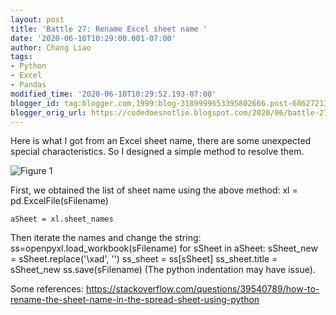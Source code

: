 ```yaml
---
layout: post
title: 'Battle 27: Rename Excel sheet name '
date: '2020-06-10T10:29:00.001-07:00'
author: Chang Liao
tags:
- Python
- Excel
- Pandas
modified_time: '2020-06-10T10:29:52.193-07:00'
blogger_id: tag:blogger.com,1999:blog-3189999653395802666.post-6862721333459495586
blogger_orig_url: https://codedoesnotlie.blogspot.com/2020/06/battle-27-rename-excel-sheet-name.html
---
```


Here is what I got from an Excel sheet name, there are some unexpected special characteristics. So I designed a simple method to resolve them.




![Figure 1](https://github.com/changliao/technology/blob/main/_figures/python/excel.png?raw=true)

First, we obtained the list of sheet name using the above method:
xl = pd.ExcelFile(sFilename)

    aSheet = xl.sheet_names

Then iterate the names and change the string:
ss=openpyxl.load_workbook(sFilename)
for sSheet in aSheet:
      sSheet_new = sSheet.replace('\xad', '')
      ss_sheet = ss[sSheet]
      ss_sheet.title = sSheet_new
ss.save(sFilename)
(The python indentation may have issue).

Some references:
https://stackoverflow.com/questions/39540789/how-to-rename-the-sheet-name-in-the-spread-sheet-using-python